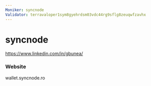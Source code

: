 ```yaml
---
Moniker: syncnode
Validator: terravaloper1sym8gyehrdsm03vdc44rg9sflg8zeuqwfzavhx
---
```


# syncnode

https://www.linkedin.com/in/gbunea/

### Website

wallet.syncnode.ro

